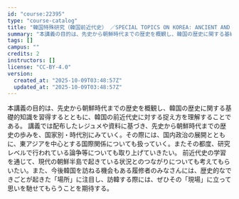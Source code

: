 ```yaml
---
id: "course:22395"
type: "course-catalog"
title: "韓国特殊研究（韓国前近代史） ／SPECIAL TOPICS ON KOREA: ANCIENT AND MEDIEVAL HISTORY OF KOREA"
summary: "本講義の目的は、先史から朝鮮時代までの歴史を概観し、韓国の歴史に関する基礎的知識を習得するとともに、韓国の前近代史に対する捉え方を理解することである。 講義では配布したレジュメや資料に基づき、先史から朝鮮時代までの歴史の歩みを、国家別・時代…"
tags: []
campus: ""
credits: 2
instructors: []
license: "CC-BY-4.0"
version:
  created_at: "2025-10-09T03:48:57Z"
  updated_at: "2025-10-09T03:48:57Z"
---
```

本講義の目的は、先史から朝鮮時代までの歴史を概観し、韓国の歴史に関する基礎的知識を習得するとともに、韓国の前近代史に対する捉え方を理解することである。 講義では配布したレジュメや資料に基づき、先史から朝鮮時代までの歴史の歩みを、国家別・時代別にみていく。その際には、国内政治の展開とともに、東アジアを中心とする国際関係についても扱っていく。またその都度、研究レベルで行われている論争等についても取り上げていきたい。 前近代史の学習を通じて、現代の朝鮮半島で起きている状況とのつながりについても考えてもらいたい。また、今後韓国を訪ねる機会もある履修者のみなさんには、歴史的なできごとが起きた「場所」に注目し、訪韓する際には、ぜひその「現場」に立って思いを馳せてもらうことを期待する。

